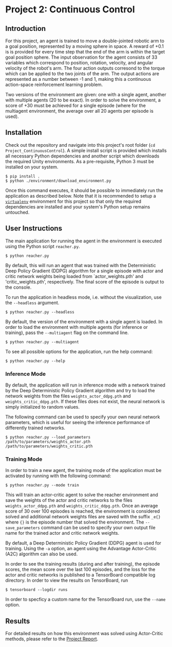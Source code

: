 # Project 2: Continuous Control

## Introduction

For this project, an agent is trained to move a double-jointed robotic arm to a goal position, represented by a moving
sphere in space. A reward of +0.1 is is provided for every time step that the end of the arm is within the target goal
position sphere. The input observation for the agent consists of 33 variables which correspond to position, rotation,
velocity, and angular velocity of the robot's arm. The four action outputs corresond to the torque which can be applied
to the two joints of the arm. The output actions are represented as a number between -1 and 1, making this a continuous
action-space reinforcement learning problem.

Two versions of the environment are given: one with a single agent, another with multiple agents (20 to be exact).  In
order to solve the environment, a score of +30 must be achieved for a single episode (where for the multiagent
environment, the average over all 20 agents per episode is used).

## Installation

Check out the repository and navigate into this project's root folder (`cd Project_ContinuousControl`). A simple 
install script is provided which installs all necessary Python dependencies and another script which downloads the
required Unity environments.  As a pre-requisite, Python 3 must be installed on your system.

```
$ pip install .
$ python ./environment/download_environment.py
```

Once this command executes, it should be possible to immediately run the application as described below. Note that it
is recommended to setup a [`virtualenv`](https://docs.python-guide.org/dev/virtualenvs/) environment for this project
so that only the required dependencies are installed and your system's Python setup remains untouched.

## User Instructions

The main application for running the agent in the environment is executed using the Python script
`reacher.py`.

```
$ python reacher.py
```

By default, this will run an agent that was trained with the Deterministic Deep Policy Gradient (DDPG) algorithm for a
single episode with actor and critic network weights being loaded from `actor_weights.pth' and 'critic_weights.pth',
respectively. The final score of the episode is output to the console.

To run the application in headless mode, i.e. without the visualization, use the `--headless` argument.

```
$ python reacher.py --headless
```

By default, the version of the environment with a single agent is loaded.  In order to load the environment with
multiple agents (for inference or training), pass the `--multiagent` flag on the command line.

```
$ python reacher.py --multiagent
```

To see all possible options for the application, run the help command:

```
$ python reacher.py --help
```

### Inference Mode

By default, the application will run in inference mode with a network trained by the Deep Deterministic Policy Gradient
algorithm and try to load the network weights from the files `weights_actor_ddpg.pth` and `weights_critic_ddpg.pth`. If
these files does not exist, the neural network is simply initialized to random values.

The following command can be used to specify your own neural network parameters, which is useful for seeing the
inference performance of differently trained networks.

```
$ python reacher.py --load_parameters /path/to/parameters/weights_actor.pth /path/to/parameters/weights_critic.pth
```

### Training Mode

In order to train a new agent, the training mode of the application must be activated by running with the following
command:

```
$ python reacher.py --mode train
```

This will train an actor-critic agent to solve the reacher environment and save the weights of the actor and critic
networks to the files `weights_actor_ddpg.pth` and `weights_critic_ddpg.pth`. Once an average score of 30 over 100
episodes is reached, the environment is considered solved and additional network weights files are saved with the suffix
`_e{}` where `{}` is the episode number that solved the environment. The `--save_parameters` command can be used to
specify your own output file name for the trained actor and critic network weights.

By default, a Deep Deterministic Policy Gradient (DDPG) agent is used for training. Using the `-a` option, an agent
using the Advantage Actor-Critic (A2C) algorithm can also be used.

In order to see the training results (during and after training), the episode scores, the mean score over
the last 100 episodes, and the loss for the actor and critic networks is published to a TensorBoard compatible log
directory. In order to view the results on TensorBoard, run

```
$ tensorboard --logdir runs
```

In order to specficy a custom name for the TensorBoard run, use the `--name` option.

## Results

For detailed results on how this environment was solved using Actor-Critic methods, please refer to the [Project Report](Report.md).